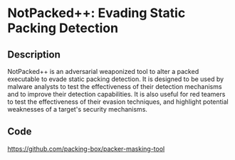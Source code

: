 # NotPacked++: Evading Static Packing Detection

## Description
NotPacked++ is an adversarial weaponized tool to alter a packed executable to evade static packing detection. It is designed to be used by malware analysts to test the effectiveness of their detection mechanisms and to improve their detection capabilities. It is also useful for red teamers to test the effectiveness of their evasion techniques, and highlight potential weaknesses of a target's security mechanisms.

## Code
https://github.com/packing-box/packer-masking-tool

